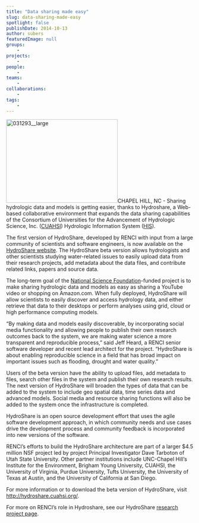 ```yaml
---
title: "Data sharing made easy"
slug: data-sharing-made-easy
spotlight: false
publishDate: 2014-10-13
author: subers
featuredImage: null
groups:
    - 
projects:
    - 
people:
    - 
teams: 
    - 
collaborations:
    - 
tags:
    - 
---
```

<img class="alignright size-medium wp-image-13612" src="http://renci.org/wp-content/uploads/2014/10/031293-large-300x225.jpg" alt="031293__large" width="300" height="225" />CHAPEL HILL, NC - Sharing hydrologic data and models is getting easier, thanks to Hydroshare, a Web-based collaborative environment that expands the data sharing capabilities of the Consortium of Universities for the Advancement of Hydrologic Science, Inc. (<a href="https://www.cuahsi.org/" target="_blank">CUAHSI</a>) Hydrologic Information System (<a href="http://his.cuahsi.org/" target="_blank">HIS</a>).

The first version of HydroShare, developed by RENCI with input from a large community of scientists and software engineers, is now available on the <a href="http://beta.hydroshare.org/" target="_blank">HydroShare website</a>. The HydroShare beta version allows hydrologists and other scientists studying water-related issues to easily upload data from their research projects, add metadata about the data files, and contribute related links, papers and source data.

<!--more-->

The long-term goal of the <a href="http://www.nsf.gov" target="_blank">National Science Foundation</a>-funded project is to make sharing hydrologic data and models as easy as sharing a YouTube video or shopping on Amazon.com. When fully deployed, HydroShare will allow scientists to easily discover and access hydrology data, and either retrieve that data to their desktops or perform analyses using grid, cloud or high performance computing models.

“By making data and models easily discoverable, by incorporating social media functionality and allowing people to publish their own research outcomes back to the system, we are making water science a more transparent and reproducible process,” said Jeff Heard, a RENCI senior software developer and recent lead architect for the project. “HydroShare is about enabling reproducible science in a field that has broad impact on important issues such as flooding, drought and water quality.”

Users of the beta version have the ability to upload files, add metadata to files, search other files in the system and publish their own research results. The next version of HydroShare will broaden the types of data that can be added to the system to include geo spatial data, time series data and advanced models. Social media and resource sharing functions will also be added to the system once the infrastructure is completed.

HydroShare is an open source development effort that uses the agile software development approach, in which community needs and use cases drive the development process and community feedback is incorporated into new versions of the software.

RENCI’s efforts to build the HydroShare architecture are part of a larger $4.5 million NSF project led by project Principal Investigator Dave Tarboton of Utah State University. Other partner institutions include UNC-Chapel Hill’s Institute for the Environment, Brigham Young University, CUAHSI, the University of Virginia, Purdue University, Tufts University, the University of Texas at Austin, and the University of California at San Diego.

For more information or to download the beta version of HydroShare, visit <a href="http://hydroshare.cuahsi.org/" target="_blank">http://hydroshare.cuahsi.org/</a>.

For more on RENCI’s role in Hydroshare, see our HydroShare <a href="http://renci.org/research/hydroshare/" target="_blank">research project page</a>.
